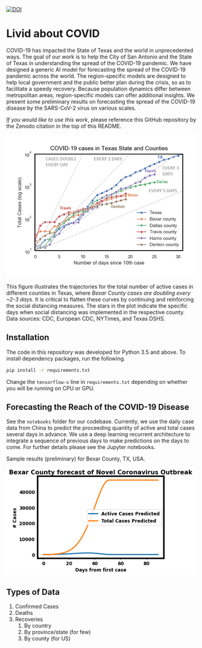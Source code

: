 [![DOI](https://zenodo.org/badge/248896172.svg)](https://zenodo.org/badge/latestdoi/248896172)

# Livid about COVID
COVID-19 has impacted the State of Texas and the world in unprecedented ways. The goal of
our work is to help the City of San Antonio and the State of Texas in understanding the spread 
of the COVID-19 pandemic. We have designed a generic AI model for forecasting the spread of the
COVID-19 pandemic across the world. The region-specific models are designed to help local
government and the public better plan during the crisis, so as to facilitate a speedy recovery.
Because population dynamics differ between metropolitan areas, region-specific models can offer
additional insights. We present some preliminary results on forecasting the spread of the
COVID-19 disease by the SARS-CoV-2 virus on various scales.

*If you would like to use this work*, please reference this GitHub repository by the Zenodo
citation in the top of this README.

<img src="images/tx_case_counts_updated_2.png" width="750px" />

This figure illustrates the trajectories for the total number of active cases in different
counties in Texas, where _Bexar County cases are doubling every ~2-3 days_. It is critical
to flatten these curves by continuing and reinforcing the social distancing measures.
The stars in the plot indicate the specific days when social distancing was implemented 
in the respective county. Data sources: CDC, European CDC, NYTimes, and Texas DSHS.

## Installation
The code in this repository was developed for Python 3.5 and above. To install dependency
packages, run the following. 

```bash
pip install -r requirements.txt
```

Change the `tensorflow-x` line in `requirements.txt` depending on whether you will be running on
CPU or GPU.

## Forecasting the Reach of the COVID-19 Disease
See the `notebooks` folder for our codebase. Currently, we use the daily case data from China
to predict the proceeding quantity of active and total cases several days in advance. We use
a deep learning recurrent architecture to integrate a sequence of previous days to make
predictions on the days to come. For further details please see the Jupyter notebooks.

Sample results (preliminary) for Bexar County, TX, USA.

<img src="images/bexar_county_covid_forecast.png" width="500px" />

## Types of Data
1. Confirmed Cases
2. Deaths
3. Recoveries
    1. By country
    2. By province/state (for few)
    3. By county (for US)
